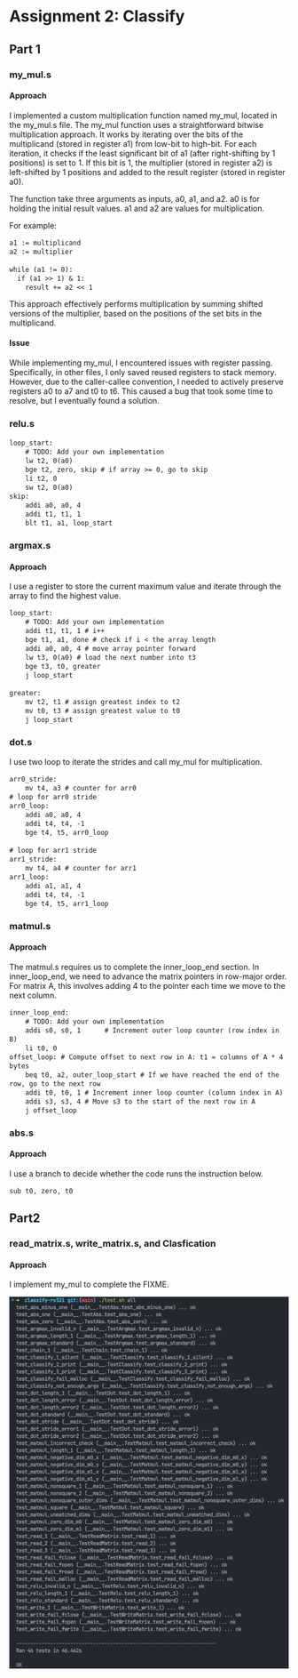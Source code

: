 # Assignment 2: Classify

## Part 1

### my_mul.s

#### Approach

I implemented a custom multiplication function named my_mul, located in the my_mul.s file. The my_mul function uses a straightforward bitwise multiplication approach. It works by iterating over the bits of the multiplicand (stored in register a1) from low-bit to high-bit. For each iteration, it checks if the least significant bit of a1 (after right-shifting by 1 positions) is set to 1. If this bit is 1, the multiplier (stored in register a2) is left-shifted by 1 positions and added to the result register (stored in register a0).

The function take three arguments as inputs, a0, a1, and a2. a0 is for holding the initial result values. a1 and a2 are values for multiplication.

For example:

```sudo=
a1 := multiplicand
a2 := multiplier

while (a1 != 0):
  if (a1 >> 1) & 1:
    result += a2 << 1
```

This approach effectively performs multiplication by summing shifted versions of the multiplier, based on the positions of the set bits in the multiplicand.

#### Issue

While implementing my_mul, I encountered issues with register passing. Specifically, in other files, I only saved reused registers to stack memory. However, due to the caller-callee convention, I needed to actively preserve registers a0 to a7 and t0 to t6. This caused a bug that took some time to resolve, but I eventually found a solution.

### relu.s

```asm=
loop_start:
    # TODO: Add your own implementation
    lw t2, 0(a0)
    bge t2, zero, skip # if array >= 0, go to skip
    li t2, 0
    sw t2, 0(a0)
skip:
    addi a0, a0, 4
    addi t1, t1, 1
    blt t1, a1, loop_start
```

### argmax.s

#### Approach

I use a register to store the current maximum value and iterate through the array to find the highest value.

```asm=
loop_start:
    # TODO: Add your own implementation
    addi t1, t1, 1 # i++
    bge t1, a1, done # check if i < the array length
    addi a0, a0, 4 # move array pointer forward
    lw t3, 0(a0) # load the next number into t3
    bge t3, t0, greater
    j loop_start

greater:
    mv t2, t1 # assign greatest index to t2
    mv t0, t3 # assign greatest value to t0
    j loop_start
```

### dot.s

I use two loop to iterate the strides and call my_mul for multiplication.

```asm=
arr0_stride:
    mv t4, a3 # counter for arr0
# loop for arr0 stride
arr0_loop:
    addi a0, a0, 4
    addi t4, t4, -1
    bge t4, t5, arr0_loop

# loop for arr1 stride
arr1_stride:
    mv t4, a4 # counter for arr1
arr1_loop:
    addi a1, a1, 4
    addi t4, t4, -1
    bge t4, t5, arr1_loop
```

### matmul.s

#### Approach

The matmul.s requires us to complete the inner_loop_end section. In inner_loop_end, we need to advance the matrix pointers in row-major order. For matrix A, this involves adding 4 to the pointer each time we move to the next column.

```asm=
inner_loop_end:
    # TODO: Add your own implementation
    addi s0, s0, 1      # Increment outer loop counter (row index in B)
    li t0, 0
offset_loop: # Compute offset to next row in A: t1 = columns of A * 4 bytes
    beq t0, a2, outer_loop_start # If we have reached the end of the row, go to the next row
    addi t0, t0, 1 # Increment inner loop counter (column index in A)
    addi s3, s3, 4 # Move s3 to the start of the next row in A
    j offset_loop
```

### abs.s

#### Approach

I use a branch to decide whether the code runs the instruction below.

```asm=
sub t0, zero, t0
```

## Part2

### read_matrix.s, write_matrix.s, and Clasfication

#### Approach

I implement my_mul to complete the FIXME.

![complete image](./complete.png)
